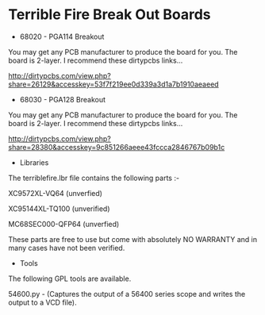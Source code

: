 Terrible Fire Break Out Boards
=================================

* 68020 - PGA114 Breakout

You may get any PCB manufacturer to produce the board for you. The board is 2-layer. I recommend these dirtypcbs links...

http://dirtypcbs.com/view.php?share=26129&accesskey=53f7f219ee0d339a3d1a7b1910aeaeed


* 68030 - PGA128 Breakout

You may get any PCB manufacturer to produce the board for you. The board is 2-layer. I recommend these dirtypcbs links...

http://dirtypcbs.com/view.php?share=28380&accesskey=9c851266aeee43fccca2846767b09b1c

* Libraries

The terriblefire.lbr file contains the following parts :-

XC9572XL-VQ64 (unverfied)

XC95144XL-TQ100 (unverified)

MC68SEC000-QFP64 (unverfied)

These parts are free to use but come with absolutely NO WARRANTY and in many cases have not been verified. 

* Tools

The following GPL tools are available.

54600.py - (Captures the output of a 56400 series scope and writes the output to a VCD file).
